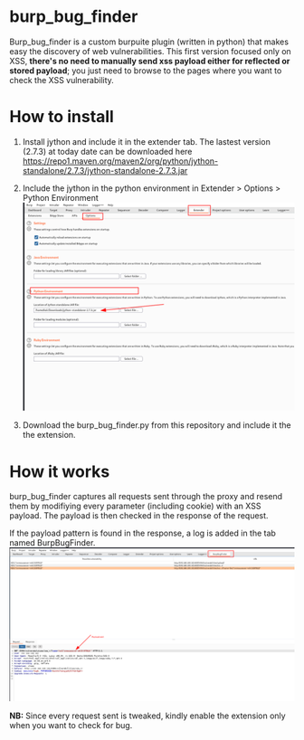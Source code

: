 # burp_bug_finder

Burp_bug_finder is a custom burpuite plugin (written in python) that makes easy the discovery of web vulnerabilities. 
This first version focused only on XSS, **there's no need to manually send xss payload either for reflected or stored payload**; you just need to browse to the pages where you want to check the XSS vulnerability.

# How to install
1. Install jython and include it in the extender tab. 
The lastest version (2.7.3) at today date can be downloaded here https://repo1.maven.org/maven2/org/python/jython-standalone/2.7.3/jython-standalone-2.7.3.jar

2. Include the jython in the python environment in Extender > Options > Python Environment 
![Jython installation](images/jython.png)

3. Download the burp_bug_finder.py from this repository and include it the the extension.


# How it works 

burp_bug_finder captures all requests sent through the proxy and resend them by modifiying every parameter (including cookie) with an XSS payload.
The payload is then checked in the response of the request.

If the payload pattern is found in the response, a log is added in the tab named BurpBugFinder.
![Payload sent](images/payload_sent.png)

**NB:** Since every request sent is tweaked, kindly enable the extension only when you want to check for bug.